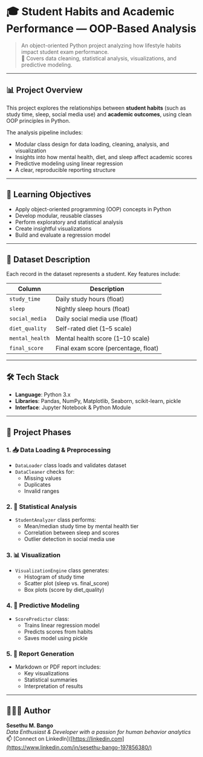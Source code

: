 # 🎓 Student Habits and Academic Performance — OOP-Based Analysis

> An object-oriented Python project analyzing how lifestyle habits impact student exam performance.  
> 📘 Covers data cleaning, statistical analysis, visualizations, and predictive modeling.

---

## 📊 Project Overview

This project explores the relationships between **student habits** (such as study time, sleep, social media use) and **academic outcomes**, using clean OOP principles in Python.

The analysis pipeline includes:

- Modular class design for data loading, cleaning, analysis, and visualization
- Insights into how mental health, diet, and sleep affect academic scores
- Predictive modeling using linear regression
- A clear, reproducible reporting structure

---

## 🧠 Learning Objectives

- Apply object-oriented programming (OOP) concepts in Python
- Develop modular, reusable classes
- Perform exploratory and statistical analysis
- Create insightful visualizations
- Build and evaluate a regression model

---

## 📁 Dataset Description

Each record in the dataset represents a student. Key features include:

| Column          | Description                                  |
|------------------|----------------------------------------------|
| `study_time`     | Daily study hours (float)                    |
| `sleep`          | Nightly sleep hours (float)                  |
| `social_media`   | Daily social media use (float)               |
| `diet_quality`   | Self-rated diet (1–5 scale)                  |
| `mental_health`  | Mental health score (1–10 scale)             |
| `final_score`    | Final exam score (percentage, float)         |

---

## 🛠️ Tech Stack

- **Language**: Python 3.x
- **Libraries**: Pandas, NumPy, Matplotlib, Seaborn, scikit-learn, pickle
- **Interface**: Jupyter Notebook & Python Module

---

## 🔧 Project Phases

### 1. 📥 Data Loading & Preprocessing
- `DataLoader` class loads and validates dataset
- `DataCleaner` checks for:
  - Missing values
  - Duplicates
  - Invalid ranges

### 2. 📐 Statistical Analysis
- `StudentAnalyzer` class performs:
  - Mean/median study time by mental health tier
  - Correlation between sleep and scores
  - Outlier detection in social media use

### 3. 📊 Visualization
- `VisualizationEngine` class generates:
  - Histogram of study time
  - Scatter plot (sleep vs. final_score)
  - Box plots (score by diet_quality)

### 4. 🤖 Predictive Modeling
- `ScorePredictor` class:
  - Trains linear regression model
  - Predicts scores from habits
  - Saves model using pickle

### 5. 📝 Report Generation
- Markdown or PDF report includes:
  - Key visualizations
  - Statistical summaries
  - Interpretation of results

---

## 🧑🏽‍💻 Author

**Sesethu M. Bango**  
*Data Enthusiast & Developer with a passion for human behavior analytics*  
📫 [Connect on LinkedIn]([https://linkedin.com](https://www.linkedin.com/in/sesethu-bango-197856380/)
